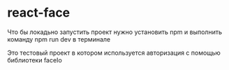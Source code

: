 # react-face

Что бы локадьно запустить проект нужно установить npm и выполнить команду npm run dev в терминале

Это тестовый проект в котором используется авторизация с помощью библиотеки faceIo

